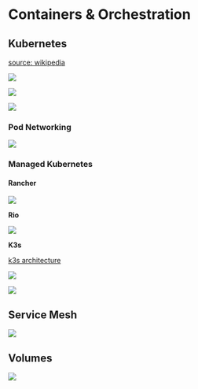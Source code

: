 # Containers & Orchestration

## Kubernetes
[source: wikipedia](https://en.wikipedia.org/wiki/Kubernetes)

![](https://upload.wikimedia.org/wikipedia/commons/b/be/Kubernetes.png)

![](https://k8spin.cloud/assets/images/illustrations/kubernetes_managed.svg)

![](https://www.magalix.com/hs-fs/hubfs/kubernetes%20ecosystem.png?width=1200&name=kubernetes%20ecosystem.png)

### Pod Networking

![](https://upload.wikimedia.org/wikipedia/commons/thumb/6/63/Pod-networking.png/700px-Pod-networking.png)

### Managed Kubernetes

#### Rancher 

![](https://rancher.com/docs/img/rancher/rancher-architecture-rancher-api-server.svg)

**Rio**

![](https://rancher.com/img/blog/2019/rio-revolutionizing-the-way-you-deploy-apps/image4.png)

**K3s**

[k3s architecture](https://rancher.com/docs/k3s/latest/en/architecture/)

![](https://k3s.io/images/how-it-works-k3s.svg)

![](https://rancher.com/docs/img/rancher/k3s-architecture-single-server.png)

## Service Mesh

![](https://pbs.twimg.com/media/EWTJcdYWkAEutAz?format=jpg&name=large)

## Volumes

![](https://bdlguu0syu1idj5d2b4m53mv-wpengine.netdna-ssl.com/wp-content/uploads/2020/06/MayaData.png)
